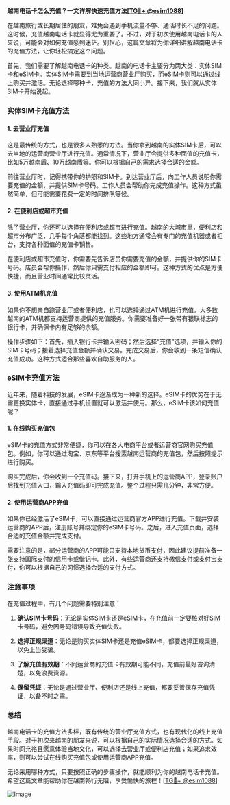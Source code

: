 **越南电话卡怎么充值？一文详解快速充值方法[[TG💪+ @esim1088](https://t.me/s/esim1088)]**

在越南旅行或长期居住的朋友，难免会遇到手机流量不够、通话时长不足的问题。这时候，充值越南电话卡就显得尤为重要了。不过，对于初次使用越南电话卡的人来说，可能会对如何充值感到迷茫。别担心，这篇文章将为你详细讲解越南电话卡的充值方法，让你轻松搞定这个问题。

首先，我们需要了解越南电话卡的种类。越南的电话卡主要分为两大类：实体SIM卡和eSIM卡。实体SIM卡需要到当地运营商营业厅购买，而eSIM卡则可以通过线上购买并激活。无论选择哪种卡，充值的方法大同小异。接下来，我们就从实体SIM卡开始说起。

### 实体SIM卡充值方法

#### 1. 去营业厅充值
这是最传统的方式，也是很多人熟悉的方法。当你拿到越南的实体SIM卡后，可以去当地的运营商营业厅进行充值。通常情况下，营业厅会提供多种面值的充值卡，比如5万越南盾、10万越南盾等。你可以根据自己的需求选择合适的金额。

前往营业厅时，记得携带你的护照和SIM卡。到达营业厅后，向工作人员说明你需要充值的金额，并提供SIM卡号码。工作人员会帮助你完成充值操作。这种方式虽然简单，但可能需要花费一定的时间排队等候。

#### 2. 在便利店或超市充值
除了营业厅，你还可以选择在便利店或超市进行充值。越南的大城市里，便利店和超市分布广泛，几乎每个角落都能找到。这些地方通常会有专门的充值机器或者柜台，支持各种面值的充值卡销售。

在便利店或超市充值时，你需要先告诉店员你需要充值的金额，并提供你的SIM卡号码。店员会帮你操作，然后你只需支付相应的金额即可。这种方式的优点是方便快捷，而且营业时间通常比较灵活。

#### 3. 使用ATM机充值
如果你不想亲自跑营业厅或者便利店，也可以选择通过ATM机进行充值。大多数越南的ATM机都支持运营商提供的充值服务。你需要准备好一张带有银联标志的银行卡，并确保卡内有足够的余额。

操作步骤如下：首先，插入银行卡并输入密码；然后选择“充值”选项，并输入你的SIM卡号码；接着选择充值金额并确认交易。完成交易后，你会收到一条短信确认充值成功。这种方式适合那些喜欢自助服务的人。

### eSIM卡充值方法

近年来，随着科技的发展，eSIM卡逐渐成为一种新的选择。eSIM卡的优势在于无需更换实体卡，直接通过手机设置就可以激活并使用。那么，eSIM卡该如何充值呢？

#### 1. 在线购买充值包
eSIM卡的充值方式非常便捷，你可以在各大电商平台或者运营商官网购买充值包。例如，你可以通过淘宝、京东等平台搜索越南运营商的充值包，然后按照提示进行购买。

购买完成后，你会收到一个充值码。接下来，打开手机上的运营商APP，登录账户后找到充值入口，输入充值码即可完成充值。整个过程只需几分钟，非常方便。

#### 2. 使用运营商APP充值
如果你已经激活了eSIM卡，可以直接通过运营商官方APP进行充值。下载并安装运营商的APP后，注册账号并绑定你的eSIM卡号码。之后，进入充值页面，选择合适的充值金额并完成支付。

需要注意的是，部分运营商的APP可能只支持本地货币支付，因此建议提前准备一张支持国际支付的信用卡或借记卡。此外，有些运营商还支持微信支付或支付宝支付，你可以根据自己的习惯选择合适的支付方式。

### 注意事项

在充值过程中，有几个问题需要特别注意：

1. **确认SIM卡号码**：无论是实体SIM卡还是eSIM卡，在充值前一定要核对好SIM卡号码，避免因号码错误导致充值失败。
   
2. **选择正规渠道**：无论是购买实体SIM卡还是充值eSIM卡，都要选择正规渠道，以免上当受骗。

3. **了解充值有效期**：不同运营商的充值卡有效期可能不同，充值前最好咨询清楚，以免浪费资源。

4. **保留凭证**：无论是通过营业厅、便利店还是线上充值，都要妥善保存充值凭证，以备不时之需。

### 总结

越南电话卡的充值方法多样，既有传统的营业厅充值方式，也有现代化的线上充值手段。对于初次来越南的朋友来说，可以根据自己的实际情况选择合适的方式。如果时间充裕且愿意体验当地文化，可以选择去营业厅或便利店充值；如果追求效率，则可以尝试在线购买充值包或使用运营商APP充值。

无论采用哪种方式，只要按照正确的步骤操作，就能顺利为你的越南电话卡充值。希望这篇文章能帮助你在越南畅行无阻，享受愉快的旅程！[[TG💪+ @esim1088](https://t.me/s/esim1088)]

![Image](https://i.postimg.cc/4NQfJmqS/Snipaste-2025-05-13-00-14-12.png)